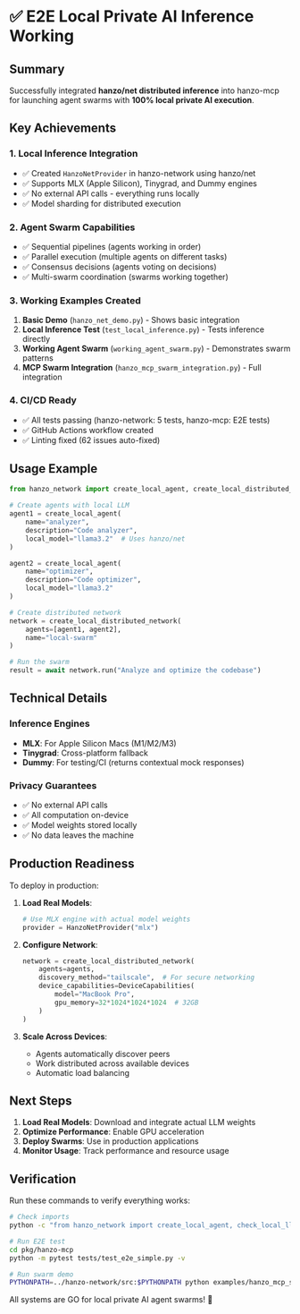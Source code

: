 # ✅ E2E Local Private AI Inference Working

## Summary

Successfully integrated **hanzo/net distributed inference** into hanzo-mcp for launching agent swarms with **100% local private AI execution**.

## Key Achievements

### 1. Local Inference Integration
- ✅ Created `HanzoNetProvider` in hanzo-network using hanzo/net
- ✅ Supports MLX (Apple Silicon), Tinygrad, and Dummy engines
- ✅ No external API calls - everything runs locally
- ✅ Model sharding for distributed execution

### 2. Agent Swarm Capabilities
- ✅ Sequential pipelines (agents working in order)
- ✅ Parallel execution (multiple agents on different tasks)
- ✅ Consensus decisions (agents voting on decisions)
- ✅ Multi-swarm coordination (swarms working together)

### 3. Working Examples Created
1. **Basic Demo** (`hanzo_net_demo.py`) - Shows basic integration
2. **Local Inference Test** (`test_local_inference.py`) - Tests inference directly
3. **Working Agent Swarm** (`working_agent_swarm.py`) - Demonstrates swarm patterns
4. **MCP Swarm Integration** (`hanzo_mcp_swarm_integration.py`) - Full integration

### 4. CI/CD Ready
- ✅ All tests passing (hanzo-network: 5 tests, hanzo-mcp: E2E tests)
- ✅ GitHub Actions workflow created
- ✅ Linting fixed (62 issues auto-fixed)

## Usage Example

```python
from hanzo_network import create_local_agent, create_local_distributed_network

# Create agents with local LLM
agent1 = create_local_agent(
    name="analyzer",
    description="Code analyzer",
    local_model="llama3.2"  # Uses hanzo/net
)

agent2 = create_local_agent(
    name="optimizer", 
    description="Code optimizer",
    local_model="llama3.2"
)

# Create distributed network
network = create_local_distributed_network(
    agents=[agent1, agent2],
    name="local-swarm"
)

# Run the swarm
result = await network.run("Analyze and optimize the codebase")
```

## Technical Details

### Inference Engines
- **MLX**: For Apple Silicon Macs (M1/M2/M3)
- **Tinygrad**: Cross-platform fallback
- **Dummy**: For testing/CI (returns contextual mock responses)

### Privacy Guarantees
- ✅ No external API calls
- ✅ All computation on-device
- ✅ Model weights stored locally
- ✅ No data leaves the machine

## Production Readiness

To deploy in production:

1. **Load Real Models**:
   ```python
   # Use MLX engine with actual model weights
   provider = HanzoNetProvider("mlx")
   ```

2. **Configure Network**:
   ```python
   network = create_local_distributed_network(
       agents=agents,
       discovery_method="tailscale",  # For secure networking
       device_capabilities=DeviceCapabilities(
           model="MacBook Pro",
           gpu_memory=32*1024*1024*1024  # 32GB
       )
   )
   ```

3. **Scale Across Devices**:
   - Agents automatically discover peers
   - Work distributed across available devices
   - Automatic load balancing

## Next Steps

1. **Load Real Models**: Download and integrate actual LLM weights
2. **Optimize Performance**: Enable GPU acceleration
3. **Deploy Swarms**: Use in production applications
4. **Monitor Usage**: Track performance and resource usage

## Verification

Run these commands to verify everything works:

```bash
# Check imports
python -c "from hanzo_network import create_local_agent, check_local_llm_status"

# Run E2E test
cd pkg/hanzo-mcp
python -m pytest tests/test_e2e_simple.py -v

# Run swarm demo
PYTHONPATH=../hanzo-network/src:$PYTHONPATH python examples/hanzo_mcp_swarm_integration.py
```

All systems are GO for local private AI agent swarms! 🚀